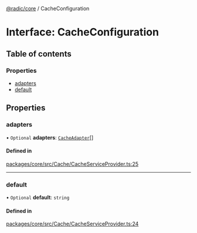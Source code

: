 [@radic/core](../README.md) / CacheConfiguration

# Interface: CacheConfiguration

## Table of contents

### Properties

- [adapters](CacheConfiguration.md#adapters)
- [default](CacheConfiguration.md#default)

## Properties

### adapters

• `Optional` **adapters**: [`CacheAdapter`](CacheAdapter.md)[]

#### Defined in

[packages/core/src/Cache/CacheServiceProvider.ts:25](https://github.com/robinradic/npm-packages/blob/81c68f6/packages/core/src/Cache/CacheServiceProvider.ts#L25)

___

### default

• `Optional` **default**: `string`

#### Defined in

[packages/core/src/Cache/CacheServiceProvider.ts:24](https://github.com/robinradic/npm-packages/blob/81c68f6/packages/core/src/Cache/CacheServiceProvider.ts#L24)
